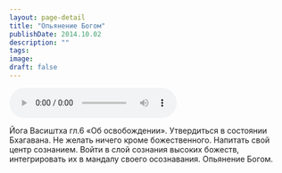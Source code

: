 ```yaml
---
layout: page-detail
title: "Опьянение Богом"
publishDate: 2014.10.02
description: ""
tags:
image:
draft: false
---
```


<audio title="2014.10.02 - Опьянение Богом.mp3" src="/upload/iblock/a32/a321532a0710a29286b3a216c57d287e.mp3" controls=""></audio>

 Йога Васиштха гл.6 «Об освобождении». Утвердиться в состоянии Бхагавана. Не желать ничего кроме божественного. Напитать свой центр сознанием. Войти в слой сознания высоких божеств, интегрировать их в мандалу своего осознавания. Опьянение Богом. 

  
